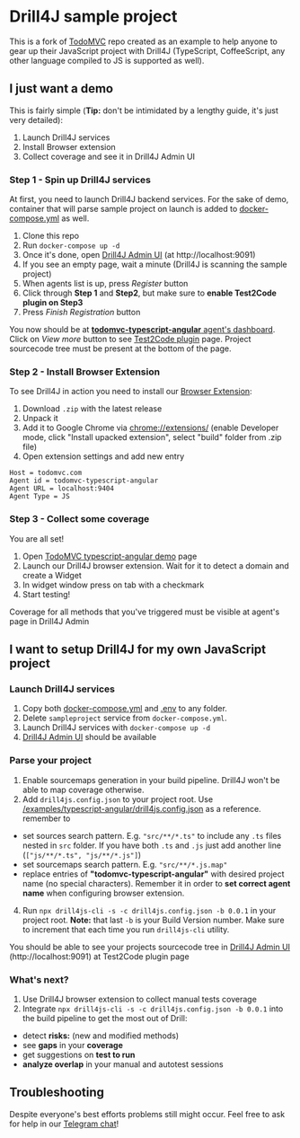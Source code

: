 # Drill4J sample project
This is a fork of [TodoMVC]() repo created as an example to help anyone to gear up their JavaScript project with Drill4J (TypeScript, CoffeeScript, any other language compiled to JS is supported as well).

## I just want a demo
This is fairly simple (**Tip:** don't be intimidated by a lengthy guide, it's just very detailed): 
1. Launch Drill4J services
2. Install Browser extension
3. Collect coverage and see it in Drill4J Admin UI

### Step 1 - Spin up Drill4J services
At first, you need to launch Drill4J backend services. For the sake of demo, container that will parse sample project on launch is added to [docker-compose.yml](/docker-compose.yml) as well.
1. Clone this repo
2. Run `docker-compose up -d`
3. Once it's done, open [Drill4J Admin UI](http://localhost:9091) (at http://localhost:9091)
4. If you see an empty page, wait a minute (Drill4J is scanning the sample project)
5. When agents list is up, press *Register* button
6. Click through **Step 1** and **Step2**, but make sure to **enable Test2Code plugin on Step3**
7. Press *Finish Registration* button

[//]: # (list terminator)

You now should be at [**todomvc-typescript-angular** agent's dashboard](http://localhost:9091/full-page/todomvc-typescript-angular/0.0.1/dashboard). Click on *View more* button to see [Test2Code plugin](http://localhost:9091/full-page/todomvc-typescript-angular/0.0.1/test2code/dashboard) page.
Project sourcecode tree must be present at the bottom of the page.

### Step 2 - Install Browser Extension 
To see Drill4J in action you need to install our [Browser Extension](https://github.com/Drill4J/browser-extension/releases):
1. Download `.zip` with the latest release
2. Unpack it
3. Add it to Google Chrome via [chrome://extensions/](chrome://extensions/) (enable Developer mode, click "Install upacked extension", select "build" folder from .zip file)
4. Open extension settings and add new entry
```
Host = todomvc.com
Agent id = todomvc-typescript-angular
Agent URL = localhost:9404
Agent Type = JS
```

### Step 3 - Collect some coverage
You are all set!
1. Open [TodoMVC typescript-angular demo](http://todomvc.com/examples/typescript-angular/#/) page
2. Launch our Drill4J browser extension. Wait for it to detect a domain and create a Widget
3. In widget window press on tab with a checkmark
4. Start testing!

[//]: # (list terminator)

Coverage for all methods that you've triggered must be visible at agent's page in Drill4J Admin

## I want to setup Drill4J for my own JavaScript project
### Launch Drill4J services
1. Copy both [docker-compose.yml](/docker-compose.yml) and [.env](/.env) to any folder.
2. Delete `sampleproject` service from `docker-compose.yml`.
3. Launch Drill4J services with `docker-compose up -d`
4. [Drill4J Admin UI](http://localhost:9091) should be available

### Parse your project

1. Enable sourcemaps generation in your build pipeline. Drill4J won't be able to map coverage otherwise.
2. Add `drill4js.config.json` to your project root. Use [/examples/typescript-angular/drill4js.config.json](/examples/typescript-angular/drill4js.config.json) as a reference. remember to
- set sources search pattern. E.g. `"src/**/*.ts"` to include any `.ts` files nested in `src` folder. If you have both `.ts` and `.js` just add another line (`["js/**/*.ts", "js/**/*.js"]`)
- set sourcemaps search pattern. E.g. `"src/**/*.js.map"`
- replace entries of **"todomvc-typescript-angular"** with desired project name (no special characters). Remember it in order to **set correct agent name** when configuring browser extension.

4. Run `npx drill4js-cli -s -c drill4js.config.json -b 0.0.1` in your project root. **Note:** that last `-b` is your Build Version number. Make sure to increment that each time you run `drill4js-cli` utility.

You should be able to see your projects sourcecode tree in [Drill4J Admin UI](http://localhost:9091) (http://localhost:9091) at Test2Code plugin page

### What's next?
1. Use Drill4J browser extension to collect manual tests coverage
2. Integrate `npx drill4js-cli -s -c drill4js.config.json -b 0.0.1` into the build pipeline to get the most out of Drill:
- detect **risks:** (new and modified methods)
- see **gaps** in your **coverage**
- get suggestions on **test to run**
- **analyze overlap** in your manual and autotest sessions

## Troubleshooting
Despite everyone's best efforts problems still might occur. Feel free to ask for help in our [Telegram chat](https://t.me/drill4j)!